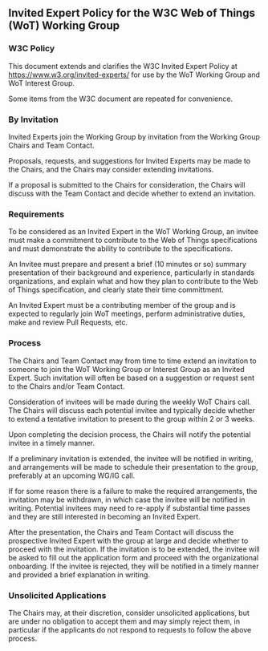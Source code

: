 ## Invited Expert Policy for the W3C Web of Things (WoT) Working Group

### W3C Policy

This document extends and clarifies the W3C Invited Expert Policy at https://www.w3.org/invited-experts/ for use by the WoT Working Group and WoT Interest Group.

Some items from the W3C document are repeated for convenience.

### By Invitation

Invited Experts join the Working Group by invitation from the Working Group Chairs and Team Contact. 

Proposals, requests, and suggestions for Invited Experts may be made to the Chairs, and the Chairs may consider extending invitations. 

If a proposal is submitted to the Chairs for consideration, the Chairs will discuss with the Team Contact and decide whether to extend an invitation.

### Requirements

To be considered as an Invited Expert in the WoT Working Group, an invitee must make a commitment to contribute to the Web of Things specifications and must demonstrate the ability to contribute to the specifications.

An Invitee must prepare and present a brief (10 minutes or so) summary presentation of their background and experience, particularly in standards organizations, and explain what and how they plan to contribute to the Web of Things specification, and clearly state their time committment.

An Invited Expert must be a contributing member of the group and is expected to regularly join WoT meetings, perform administrative duties, make and review Pull Requests, etc.

### Process

The Chairs and Team Contact may from time to time extend an invitation to someone to join the WoT Working Group or Interest Group as an Invited Expert. Such invitation will often be based on a suggestion or request sent to the Chairs and/or Team Contact.

Consideration of invitees will be made during the weekly WoT Chairs call. The Chairs will discuss each potential invitee and typically decide whether to extend a tentative invitation to present to the group within 2 or 3 weeks.

Upon completing the decision process, the Chairs will notify the potential invitee in a timely manner.

If a preliminary invitation is extended, the invitee will be notified in writing, and arrangements will be made to schedule their presentation to the group, preferably at an upcoming WG/IG call.

If for some reason there is a failure to make the required arrangements, the invitation may be withdrawn, in which case the invitee will be notified in writing. Potential invitees may need to re-apply if substantial time passes and they are still interested in becoming an Invited Expert.

After the presentation, the Chairs and Team Contact will discuss the prospective Invited Expert with the group at large and decide whether to proceed with the invitation. If the invitation is to be extended, the invitee will be asked to fill out the application form and proceed with the organizational onboarding. If the invitee is rejected, they will be notified in a timely manner and provided a brief explanation in writing. 

### Unsolicited Applications

The Chairs may, at their discretion, consider unsolicited applications, but are under no obligation to accept them and may simply reject them, in particular if the applicants do not respond to requests to follow the above process.
